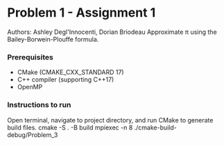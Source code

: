 # Problem 1 - Assignment 1
Authors: Ashley Degl'Innocenti, Dorian Briodeau
Approximate π using the Bailey-Borwein-Plouffe formula.

### Prerequisites
- CMake (CMAKE_CXX_STANDARD 17)
- C++ compiler (supporting C++17)
- OpenMP 

### Instructions to run
Open terminal, navigate to project directory, and run CMake to generate build files.
cmake -S . -B build
mpiexec -n 8 ./cmake-build-debug/Problem_3

